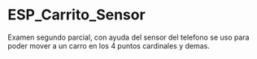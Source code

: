 # ESP_Carrito_Sensor
Examen segundo parcial, con ayuda del sensor del telefono se uso para poder mover a un carro en los 4 puntos cardinales y demas.
